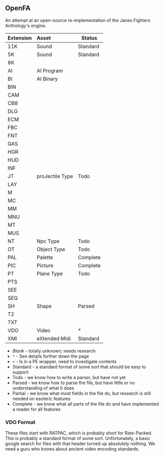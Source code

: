 OpenFA
------
An attempt at an open-source re-implementation of the Janes Fighters Anthology's engine.


| Extension | Asset           | Status   |
| --------- |:--------------- | -------- |
| 11K       | Sound           | Standard |
| 5K        | Sound           | Standard |
| 8K        |                 |          |
| AI        | AI Program      |          |
| BI        | AI Binary       |          |
| BIN       |                 |          |
| CAM       |                 |          |
| CB8       |                 |          |
| DLG       |                 |          |
| ECM       |                 |          |
| FBC       |                 |          |
| FNT       |                 |          |
| GAS       |                 |          |
| HGR       |                 |          |
| HUD       |                 |          |
| INF       |                 |          |
| JT        | proJectile Type | Todo     |
| LAY       |                 |          |
| M         |                 |          |
| MC        |                 |          |
| MM        |                 |          |
| MNU       |                 |          |
| MT        |                 |          |
| MUS       |                 |          |
| NT        | Npc Type        | Todo     |
| OT        | Object Type     | Todo     |
| PAL       | Palette         | Complete |
| PIC       | Picture         | Complete |
| PT        | Plane Type      | Todo     |
| PTS       |                 |          |
| SEE       |                 |          |
| SEQ       |                 |          |
| SH        | Shape           | Parsed   |
| T2        |                 |          |
| TXT       |                 |          |
| VDO       | Video           | *        |
| XMI       | eXtended MIdi   | Standard |

* _Blank_ - totally unknown; needs research.
* `*` - See details further down the page
* `+` - Is in a PE wrapper, need to investigate contents
* Standard - a standard format of some sort that should be easy to support
* Todo - we know how to write a parser, but have not yet
* Parsed - we know how to parse the file, but have little or no understanding of what it does
* Partial - we know what most fields in the file do, but research is still needed on esoteric features
* Complete - we know what all parts of the file do and have implemented a reader for all features

### VDO Format
These files start with RATPAC, which is probably short for Rate-Packed. This is probably a standard
format of some sort. Unfortunately, a basic google search for files with that header turned up absolutely
nothing. We need a guru who knows about ancient video encoding standards.
